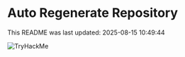 # Auto Regenerate Repository

This README was last updated: 2025-08-15 10:49:44

 ![TryHackMe](https://tryhackme.com/badge/533634)